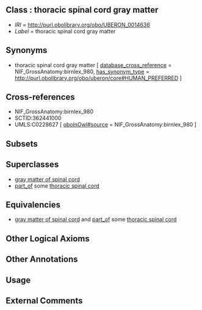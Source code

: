 
## Class : thoracic spinal cord gray matter

 * *IRI* = http://purl.obolibrary.org/obo/UBERON_0014636
 * *Label* = thoracic spinal cord gray matter

## Synonyms

 * thoracic spinal cord gray matter [ [database_cross_reference](../../ef/oboInOwl#hasDbXref.md) = NIF_GrossAnatomy:birnlex_980, [has_synonym_type](../../pe/oboInOwl#hasSynonymType.md) = http://purl.obolibrary.org/obo/uberon/core#HUMAN_PREFERRED ]

## Cross-references

 * NIF_GrossAnatomy:birnlex_980
 * SCTID:362441000
 * UMLS:C0228627 [ [oboInOwl#source](../../ce/oboInOwl#source.md) = NIF_GrossAnatomy:birnlex_980 ]

## Subsets


## Superclasses

 * [gray matter of spinal cord](../../UBERON/15/UBERON_0002315.md)
 * [part_of](../../BFO/50/BFO_0000050.md) some [thoracic spinal cord](../../UBERON/38/UBERON_0003038.md)

## Equivalencies

 * [gray matter of spinal cord](../../UBERON/15/UBERON_0002315.md) and [part_of](../../BFO/50/BFO_0000050.md) some [thoracic spinal cord](../../UBERON/38/UBERON_0003038.md)

## Other Logical Axioms


## Other Annotations


## Usage


## External Comments

